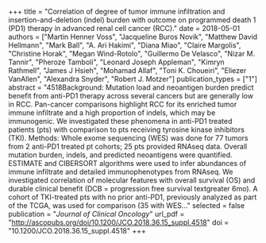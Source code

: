 +++
title = "Correlation of degree of tumor immune infiltration and insertion-and-deletion (indel) burden with outcome on programmed death 1 (PD1) therapy in advanced renal cell cancer (RCC)."
date = 2018-05-01
authors = ["Martin Henner Voss", "Jacqueline Buros Novik", "Matthew David Hellmann", "Mark Ball", "A. Ari Hakimi", "Diana Miao", "Claire Margolis", "Christine Horak", "Megan Wind-Rotolo", "Guillermo De Velasco", "Nizar M. Tannir", "Pheroze Tamboli", "Leonard Joseph Appleman", "Kimryn Rathmell", "James J Hsieh", "Mohamad Allaf", "Toni K. Choueiri", "Eliezer VanAllen", "Alexandra Snyder", "Robert J. Motzer"]
publication_types = ["1"]
abstract = "4518Background: Mutation load and neoantigen burden predict benefit from anti-PD1 therapy across several cancers but are generally low in RCC. Pan-cancer comparisons highlight RCC for its enriched tumor immune infiltrate and a high proportion of indels, which may be immunogenic. We investigated these phenomena in anti-PD1 treated patients (pts) with comparison to pts receiving tyrosine kinase inhibitors (TKI). Methods: Whole exome sequencing (WES) was done for 77 tumors from 2 anti-PD1 treated pt cohorts; 25 pts provided RNAseq data. Overall mutation burden, indels, and predicted neoantigens were quantified. ESTIMATE and CIBERSORT algorithms were used to infer abundances of immune infiltrate and detailed immunophenotypes from RNAseq. We investigated correlation of molecular features with overall survival (OS) and durable clinical benefit (DCB = progression free survival textgreater 6mo). A cohort of TKI-treated pts with no prior anti-PD1, previously analyzed as part of the TCGA, was used for comparison (35 with WES..."
selected = false
publication = "*Journal of Clinical Oncology*"
url_pdf = "http://ascopubs.org/doi/10.1200/JCO.2018.36.15_suppl.4518"
doi = "10.1200/JCO.2018.36.15_suppl.4518"
+++

